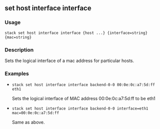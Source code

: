 ## set host interface interface

### Usage

`stack set host interface interface {host ...} {interface=string} {mac=string}`

### Description

Sets the logical interface of a mac address for particular hosts.

### Examples

* `stack set host interface interface backend-0-0 00:0e:0c:a7:5d:ff eth1`

   Sets the logical interface of MAC address 00:0e:0c:a7:5d:ff to be eth1

* `stack set host interface interface backend-0-0 interface=eth1 mac=00:0e:0c:a7:5d:ff`

   Same as above.



